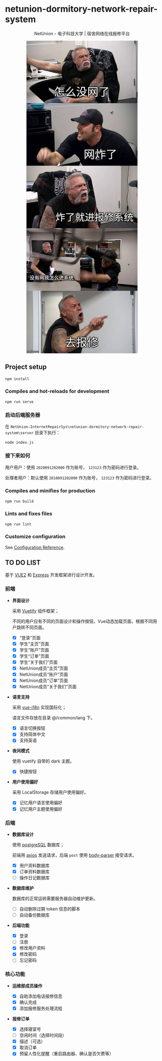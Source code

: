 # netunion-dormitory-network-repair-system
<div align=center>

NetUnion - 电子科技大学 | 宿舍网络在线报修平台

<img src="./src/assets/networkOff.jpg" alt="你没网啦？"/>

</div>

## Project setup

``` node
npm install
```

### Compiles and hot-reloads for development

``` node
npm run serve
```

### 启动后端服务器

在 `NetUnion-InternetRepairSys\netunion-dormitory-network-repair-system\server` 目录下执行：

``` node
node index.js
```

### 接下来如何

用户用户：使用 `2020091202000` 作为账号， `123123` 作为密码进行登录。

处理者用户：默认使用 `2018091202000` 作为账号， `123123` 作为密码进行登录。

### Compiles and minifies for production

``` node
npm run build
```

### Lints and fixes files

``` node
npm run lint
```

### Customize configuration

See [Configuration Reference](https://cli.vuejs.org/config/).

## TO DO LIST

基于 [VUE2](https://cn.vuejs.org/) 和 [Express](http://www.expressjs.com.cn/) 开发框架进行设计开发。

### 前端

- **界面设计**

  采用 [Vuetify](https://vuetifyjs.com/zh-Hans/) 组件框架；

  不同的用户应有不同的页面设计和操作按钮，Vue动态加载页面，根据不同用户跳转不同页面。

  - [x] “登录”页面
  - [x] 学生“主页”页面
  - [x] 学生“账户”页面
  - [x] 学生“订单”页面
  - [x] 学生“关于我们”页面
  - [x] NetUnion成员“主页”页面
  - [x] NetUnion成员“账户”页面
  - [x] NetUnion成员“订单”页面
  - [x] NetUnion成员“关于我们”页面

- **语言支持**

  采用 [vue-i18n](https://kazupon.github.io/vue-i18n/) 实现国际化；

  语言文件存放在目录 @/common/lang 下。

  - [x] 语言切换按钮
  - [x] 支持简体中文
  - [x] 支持英语

- **夜间模式**

  使用 vuetify 自带的 dark 主题。

  - [x] 快捷按钮

- **用户使用偏好**

  采用 LocalStorage 存储用户使用偏好。

  - [x] 记忆用户语言使用偏好
  - [x] 记忆用户主题使用偏好

### 后端

- **数据库设计**

  使用 [postgreSQL](https://www.postgresql.org/) 数据库；

  前端用 [axios](http://www.axios-js.com/) 发送请求，后端 `post` 使用 [body-parser](https://github.com/expressjs/body-parser) 接受请求。

  - [x] 用户资料数据库
  - [x] 订单资料数据库
  - [ ] 操作日记数据库

- **数据库维护**
  
  数据库的正常运转需要服务器自动维护更新。

  - [ ] 自动删除过期 token 信息的脚本
  - [ ] 自动备份数据库

- **后端功能**

  - [x] 登录
  - [ ] 注册
  - [x] 修改用户资料
  - [x] 修改密码
  - [ ] 忘记密码

### 核心功能

- **运维部成员操作**

  - [x] 自助添加电话报修信息
  - [x] 确认完成
  - [x] 添加报修服务处理流程

- **报修订单**

  - [x] 选择寝室号
  - [ ] 空闲时间（选择时间段）
  - [x] 描述（可选）
  - [x] 取消订单
  - [x] 预留人性化提醒（重启路由器、确认是否欠费等）
